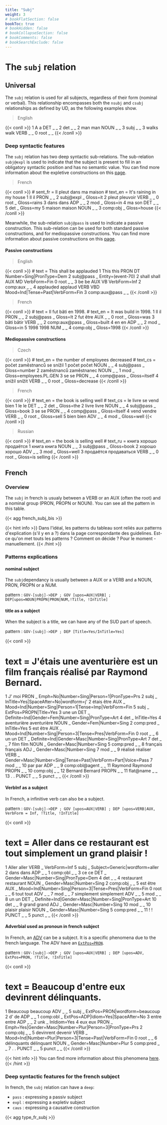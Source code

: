 ```yaml
---
title: "Subj"
weight: 3
# bookFlatSection: false
bookToc: true
# bookHidden: false
# bookCollapseSection: false
# bookComments: false
# bookSearchExclude: false
---
```


# The `subj` relation 


## Universal

The `subj` relation is used for all subjects, regardless of their form (nominal or verbal). This relationship encompasses both the `nsubj` and `csubj` relationships as defined by UD, as the following examples show.

> English

{{< conll >}}
      1	A	a	DET	_	_	2	det	_	_
      2	man	man	NOUN	_	_	3	subj	_	_
      3	walks	walk	VERB	_	_	0	root	_	_
{{< /conll >}}

### Deep syntactic features

The `subj` relation has two deep syntactic sub-relations. The sub-relation `subj@expl` is used to indicate that the subject is present to fill in an obligatory syntactic position and has no semantic value. You can find more information about the expletive constructions on this [page](../../deep_features/expletive).

> French

{{< conll >}}
      # sent_fr = Il pleut dans ma maison
      # text_en = It's raining in my house
      1	Il	il	PRON	_	_	2	subj@expl	_	Gloss=it
      2	pleut	pleuvoir	VERB	_	_	0	root	_	Gloss=rains
      3	dans	dans	ADP	_	_	2	mod	_	Gloss=in
      4	ma	son	DET	_	_	5	det	_	Gloss=my
      5	maison	maison	NOUN	_	_	3	comp:obj	_	Gloss=house
{{< /conll >}}

Meanwhile, the sub-relation `subj@pass` is used to indicate a passive construction. This sub-relation can be used for both standard passive constructions, and for mediopassive constructions.
You can find more information about passive constructions on this [page](../../deep_features/pass).

#### Passive constructions

> English

{{< conll >}}
      # text = This shall be applauded
      1	This	this	PRON	DT	Number=Sing|PronType=Dem	2	subj@pass	_	Entity=(event-70)
      2	shall	shall	AUX	MD	VerbForm=Fin	0	root	_	_
      3	be	be	AUX	VB	VerbForm=Inf	2	comp:aux	_	_
      4	applauded	applaud	VERB	VBD	Mood=Ind|Tense=Past|VerbForm=Fin	3	comp:aux@pass	_	_
{{< /conll >}}


> French

{{< conll >}}
      # text = Il fut bâti en 1998.
      # text_en = It was build in 1998.
      1	Il	il	PRON	_	_	2	subj@pass	_	Gloss=It
      2	fut	être	AUX	_	_	0	root	_	Gloss=was
      3	bâti	bâtir	VERB	_	_	2	comp:aux@pass	_	Gloss=built
      4	en	en	ADP	_	_	2	mod	_	Gloss=in
      5	1998	1998	NUM	_	_	4	comp:obj	_	Gloss=1998
{{< /conll >}}

#### Mediopassive constructions

> Czech

{{< conll >}}
      # text_en = the number of employees decreased
      # text_cs = počet zaměstnanců se snížil
      1	počet	počet	NOUN	_	_	4	subj@pass	_	Gloss=number
      2	zaměstnanců	zaměstnanec	NOUN	_	_	1	mod	_	Gloss=employees.PL.GEN
      3	se	se	PRON	_	_	4	comp@pass	_	Gloss=itself
      4	snížil	snížit	VERB	_	_	0	root	_	Gloss=decrease
{{< /conll >}}

> French

{{< conll >}}
      # text_en = the book is selling well
      # text_cs = le livre se vend bien
      1	le	le	DET	_	_	2	det	_	Gloss=the
      2	livre	livre	NOUN	_	_	4	subj@pass	_	Gloss=book
      3	se	se	PRON	_	_	4	comp@pass	_	Gloss=itself
      4	vend	vendre	VERB	_	_	0	root	_	Gloss=sell
      5	bien	bien	ADV	_	_	4	mod	_	Gloss=well
{{< /conll >}}

> Russian

{{< conll >}}
      # text_en = the book is selling well
      # text_ru = книга хорошо продаётся
      1	книга	книга	NOUN	_	_	3	subj@pass	_	Gloss=book
      2	хорошо	хорошо	ADV	_	_	3	mod	_	Gloss=well
      3	продаётся	продаваться	VERB	_	_	0	root	_	Gloss=is selling
{{< /conll >}}

## French
### Overview

The `subj` in french is usualy between a VERB or an AUX (often the root) and a nominal group (PRON, PROPN or NOUN). You can see all the pattern in this table. 

{{< agg french_subj_bis >}}


{{< hint info >}}
Dans l'idéal, les patterns du tableau sont reliés aux patterns d'explication (s'il y en a ?) dans la page correspondante des guidelines. Est-ce qu'on met touts les patterns ? Comment on décide ? Pour le moment - manuellement. 
{{< /hint >}}

### Patterns explications

#### nominal subject 
The `subj`dependancy is usually between a AUX or a VERB and a NOUN, PRON, PROPN or a NUM. 

pattern : `GOV-[subj]->DEP ; GOV [upos=AUX|VERB] ; DEP[upos=NOUN|PROPN|PRON|NUM,!Title, !InTitle]`

#### title as a subject 

When the subject is a title, we can have any of the SUD part of speech. 

pattern : `GOV-[subj]->DEP ; DEP [Title=Yes/InTitle=Yes]`

{{< conll >}}
# text = J'étais une aventurière est un film français réalisé par Raymond Bernard.
1	J'	moi	PRON	_	Emph=No|Number=Sing|Person=1|PronType=Prs	2	subj	_	InTitle=Yes|SpaceAfter=No|wordform=j'
2	étais	être	AUX	_	Mood=Ind|Number=Sing|Person=1|Tense=Imp|VerbForm=Fin	5	subj	_	ExtPos=PROPN|Title=Yes
3	une	un	DET	_	Definite=Ind|Gender=Fem|Number=Sing|PronType=Art	4	det	_	InTitle=Yes
4	aventurière	aventurière	NOUN	_	Gender=Fem|Number=Sing	2	comp:pred	_	InTitle=Yes
5	est	être	AUX	_	Mood=Ind|Number=Sing|Person=3|Tense=Pres|VerbForm=Fin	0	root	_	_
6	un	un	DET	_	Definite=Ind|Gender=Masc|Number=Sing|PronType=Art	7	det	_	_
7	film	film	NOUN	_	Gender=Masc|Number=Sing	5	comp:pred	_	_
8	français	français	ADJ	_	Gender=Masc|Number=Sing	7	mod	_	_
9	réalisé	réaliser	VERB	_	Gender=Masc|Number=Sing|Tense=Past|VerbForm=Part|Voice=Pass	7	mod	_	_
10	par	par	ADP	_	_	9	comp:obl@agent	_	_
11	Raymond	Raymond	PROPN	_	_	10	comp:obj	_	_
12	Bernard	Bernard	PROPN	_	_	11	flat@name	_	_
13	.	.	PUNCT	_	_	5	punct	_	_
{{< /conll >}}

#### VerbInf as a subject 

In French, a infinitive verb can also be a subject. 

pattern : `GOV-[subj]->DEP ; GOV [upos=AUX|VERB] ; DEP [upos=VERB|AUX, VerbForm = Inf, !Title, !InTitle]`

{{< conll >}}
# text = Aller dans ce restaurant est tout simplement un grand plaisir !
1	Aller	aller	VERB	_	VerbForm=Inf	5	subj	_	Subject=Generic|wordform=aller
2	dans	dans	ADP	_	_	1	comp:obl	_	_
3	ce	ce	DET	_	Gender=Masc|Number=Sing|PronType=Dem	4	det	_	_
4	restaurant	restaurant	NOUN	_	Gender=Masc|Number=Sing	2	comp:obj	_	_
5	est	être	AUX	_	Mood=Ind|Number=Sing|Person=3|Tense=Pres|VerbForm=Fin	0	root	_	_
6	tout	tout	ADV	_	_	7	mod	_	_
7	simplement	simplement	ADV	_	_	5	mod	_	_
8	un	un	DET	_	Definite=Ind|Gender=Masc|Number=Sing|PronType=Art	10	det	_	_
9	grand	grand	ADJ	_	Gender=Masc|Number=Sing	10	mod	_	_
10	plaisir	plaisir	NOUN	_	Gender=Masc|Number=Sing	5	comp:pred	_	_
11	!	!	PUNCT	_	_	5	punct	_	_
{{< /conll >}}

#### Adverbial used as pronoun in french subject

In French, an [ADV](../../Upos/adv.md) can be a subject. It is a specific phenomena due to the french language. The ADV have an [`ExtPos=PRON`](../../Upos/PRON.md). 

pattern : `GOV-[subj]->DEP ; GOV [upos=AUX|VERB] ; DEP [upos=ADV, ExtPos=PRON, !Title, !InTitle]`

{{< conll >}}
# text = Beaucoup d'entre eux devinrent délinquants.
1	Beaucoup	beaucoup	ADV	_	_	5	subj	_	ExtPos=PRON|wordform=beaucoup
2	d'	de	ADP	_	_	1	comp:obl	_	ExtPos=ADP|Idiom=Yes|SpaceAfter=No
3	entre	entre	ADP	_	_	2	unk	_	InIdiom=Yes
4	eux	eux	PRON	_	Emph=Yes|Gender=Masc|Number=Plur|Person=3|PronType=Prs	2	comp:obj	_	_
5	devinrent	devenir	VERB	_	Mood=Ind|Number=Plur|Person=3|Tense=Past|VerbForm=Fin	0	root	_	_
6	délinquants	délinquant	NOUN	_	Gender=Masc|Number=Plur	5	comp:pred	_	_
7	.	.	PUNCT	_	_	5	punct	_	_
{{< /conll >}}

{{< hint info >}}
You can find more information about this phenomena [here](https://github.com/surfacesyntacticud/guidelines/issues/10).
{{< /hint >}}

### Deep syntactic features for the french subject

In french, the `subj` relation can have a `deep`:
- `pass` : expressing a passiv subject
- `expl` : expressing a expletiv subject
- `caus` : expressing a causative construction

{{< agg type_fr_subj >}}